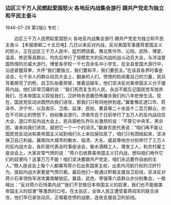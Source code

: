 ### 边区三千万人民燃起爱国怒火  各地反内战集会游行  跟共产党走为独立和平民主奋斗

1946-07-28
第2版()
专栏：

　　边区三千万人民燃起爱国怒火
    各地反内战集会游行 
    跟共产党走为独立和平民主奋斗
    【本报邯郸二十五日电】几日以来反对内战，反对美国军事援蒋爱国主义的怒火，正在边区三千万人民中，猛烈燃烧着。豫北焦作市、沁阳、武陟、博爱、温县、修武等县群众，均先后举行了规模宏大的反内战的战斗动员大会，与洋溢爱国热情的示威大游行。博爱各学校一千七百余名中小学生，在全县爱国大游行中，沿途紧握双拳，大呼“我们要独立，我们要和平，我们要民主。”在该县各界时事座谈会，七千余人的群众动员大会上，翻身的人们，愤恨的检阅着自己的力量，民兵背着擦亮了的枪，自卫队抬着担架，推着运输车，他们坚决反对美帝国主义分子援蒋内战。他们非常沉痛的说：“我们死而复生的人民，永远不能忘记国民党军抛弃我们，日本帝国主义奴役我们，汉奸特务恶霸恐怖屠杀我们的八年悲惨生活。现在，国民党反动派既然向我们进攻，那我们只有同他拚到底。”冀鲁豫区道口市、荷泽市、济宁市，以及南乐、卫南、延津、民权、曹县等二十余县千二百万群众，亦在不可抑止的愤怒下，纷纷集会游行。济南市且于日前举行了五万人的反内战动员大会，道口市反内战大会上，民兵钢枪队乔队长激昂的说：“不管它中央军，黑杀团，谁来向我们进攻，就把它一个一个的消灭。”翻身农民代表说：“咱们再不能让国民党反动派和美帝国主义站到咱们头上来拉屎拉尿了，咱们只有团结起来，坚决保卫自己利益。冀南四大城市的衡水、临清、大名、威县等地亦分别举行了三万人的反内战大会，各阶层代表会时事座谈会，衡水酒精工人，理发工人，和农村雇工座谈会上，大家非常气愤的说：“蒋介石依靠美帝国主义打内战，想叫咱们再作它们的奴隶吗？这事万万不能！咱们坚决要跟共产党走，咱们永远要作自由的主人。”商人座谈会上每个人都痛骂蒋介石出卖国家主权，出卖内河航行权的汉奸行为，提起内战大家更是气愤已极，最后他们一致通过积极支援自卫前线，坚决反对蒋介石率领伪军进攻冀南解放区。冀县、武邑、枣强等六县群众亦分别集会，一致喊出：“反对蒋介石恃美内战”“我们不甘做日本帝国主义的奴隶，我们也不能做美帝国主义的奴隶”等激昂的口号。在太岳区，全体人民正遭受着蒋阎军的联合进攻，他们早已紧张动员，正唱着悲愤的战歌，连夜支援自卫的前线。

